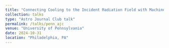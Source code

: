 ```yaml
---
title: "Connecting Cooling to the Incident Radiation Field with Machine Learning"
collection: talks
type: "Astro Journal Club talk"
permalink: /talks/penn_ajc
venue: "University of Pennsylvania"
date: 2024-10-31
location: "Philadelphia, PA"
---
```

